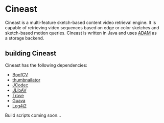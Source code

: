# Cineast
Cineast is a multi-feature sketch-based content video retrieval engine. It is capable of retrieving video sequences based on edge or color sketches and sketch-based motion queries.
Cineast is written in Java and uses [ADAM](https://github.com/dbisUnibas/ADAM) as a storage backend.

## building Cineast
Cineast has the following dependencies:

* [BoofCV](https://github.com/lessthanoptimal/BoofCV)
* [thumbnailator](https://github.com/coobird/thumbnailator)
* [JCodec](https://github.com/jcodec/jcodec)
* [JLibAV](https://github.com/operutka/jlibav)
* [Trove](https://bitbucket.org/trove4j/trove)
* [Guava](https://github.com/google/guava)
* [Log4j2](http://logging.apache.org/log4j/2.x/)

Build scripts coming soon...
